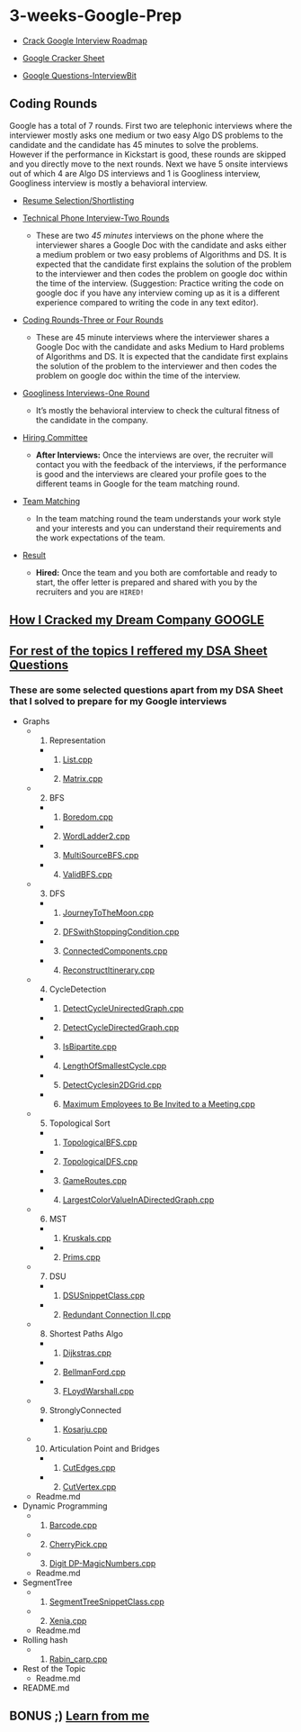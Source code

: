 # 3-weeks-Google-Prep

- [Crack Google Interview Roadmap](https://whimsical.com/crack-google-interviews-by-sunyul-XwDS2nrUqBu7FmtV6Vipuq)

- [Google Cracker Sheet](https://docs.google.com/document/d/10ymoqHD_C4EZTyzv-0bMHZdyMIPQx0njiyPPdfCi-6g/edit)

- [Google Questions-InterviewBit](https://www.interviewbit.com/search/?q=Google)

## Coding Rounds

Google has a total of 7 rounds. First two are telephonic interviews where the interviewer mostly asks one medium or two easy Algo DS problems to the candidate and the candidate has 45 minutes to solve the problems. However if the performance in Kickstart is good, these rounds are skipped and you directly move to the next rounds. Next we have 5 onsite interviews out of which 4 are Algo DS interviews and 1 is Googliness interview, Googliness interview is mostly a behavioral interview.

 - [Resume Selection/Shortlisting]()
 
 - [Technical Phone Interview-Two Rounds]()
   - These are two *45 minutes* interviews on the phone where the interviewer shares a Google Doc with the candidate and asks either a medium problem or two easy problems of Algorithms and DS. It is expected that the candidate first explains the solution of the problem to the interviewer and then codes the problem on google doc within the time of the interview. (Suggestion: Practice writing the code on google doc if you have any interview coming up as it is a different experience compared to writing the code in any text editor).
 
 - [Coding Rounds-Three or Four Rounds]()
   - These are 45 minute interviews where the interviewer shares a Google Doc with the candidate and asks Medium to Hard problems of Algorithms and DS. It is expected that the candidate first explains the solution of the problem to the interviewer and then codes the problem on google doc within the time of the interview.
   
 - [Googliness Interviews-One Round]()
   - It’s mostly the behavioral interview to check the cultural fitness of the candidate in the company.
  
 - [Hiring Committee]()
   - **After Interviews:** Once the interviews are over, the recruiter will contact you with the feedback of the interviews, if the performance is good and the interviews are cleared your profile goes to the different teams in Google for the team matching round. 
 
 - [Team Matching]()
   - In the team matching round the team understands your work style and your interests and you can understand their requirements and the work expectations of the team.
   
 - [Result]()
   - **Hired:** Once the team and you both are comfortable and ready to start, the offer letter is prepared and shared with you by the recruiters and you are ``HIRED!``
 

## [How I Cracked my Dream Company GOOGLE](https://youtu.be/YlP7CWpHgS4)

## [For rest of the topics I reffered my DSA Sheet Questions](https://www.youtube.com/watch?v=NXQi_g1pVqI/)

### These are some selected questions apart from my DSA Sheet that I solved to prepare for my Google interviews

- Graphs
  - 01. Representation
    - 1. [List.cpp](./01.%20Graphs/01.%20Representation/1.%20List.cpp)
    - 2. [Matrix.cpp](./01.%20Graphs/01.%20Representation/2.%20Matrix.cpp)
  - 02. BFS
    - 1. [Boredom.cpp](./01.%20Graphs/02.%20BFS/1.%20Boredom.cpp)
    - 2. [WordLadder2.cpp](./01.%20Graphs/02.%20BFS/2.%20WordLadder2.cpp)
    - 3. [MultiSourceBFS.cpp](./01.%20Graphs/02.%20BFS/3.%20MultiSourceBFS.cpp)
    - 4. [ValidBFS.cpp](./01.%20Graphs/02.%20BFS/4.%20ValidBFS.cpp)
  - 03. DFS
    - 1. [JourneyToTheMoon.cpp](./03.%20DFS/1.%20JourneyToTheMoon.cpp)
    - 2. [DFSwithStoppingCondition.cpp](./01.%20Graphs/03.%20DFS/2.%20DFSwithStoppingCondition.cpp)
    - 3. [ConnectedComponents.cpp](./03.%20DFS/3.%20ConnectedComponents.cpp)
    - 4. [ReconstructItinerary.cpp](./01.%20Graphs/03.%20DFS/4.%20ReconstructItinerary.cpp)
  - 04. CycleDetection
    - 1. [DetectCycleUnirectedGraph.cpp](./01.%20Graphs/04.%20CycleDetection/1.%20DetectCycleUndirectedGraph.cpp)
    - 2. [DetectCycleDirectedGraph.cpp](./01.%20Graphs/04.%20CycleDetection/2.%20DetectCycleDirectedGraph.cpp) 
    - 3. [IsBipartite.cpp](./01.%20Graphs/04.%20CycleDetection/3.%20IsBipartite.cpp)
    - 4. [LengthOfSmallestCycle.cpp](./01.%20Graphs/04.%20CycleDetection/4.%20LengthOfSmallestCycle.cpp)
    - 5. [DetectCyclesin2DGrid.cpp](./01.%20Graphs/04.%20CycleDetection/5.%20DetectCyclesin2DGrid.cpp)
    - 6. [Maximum Employees to Be Invited to a Meeting.cpp](./01.%20Graphs/04.%20CycleDetection/6.%20Maximum%20Employees%20to%20Be%20Invited%20to%20a%20Meeting.cpp)
  - 05. Topological Sort
    - 1. [TopologicalBFS.cpp](./01.%20Graphs/05.%20Topological%20Sort/1.%20TopologicalBFS.cpp)
    - 2. [TopologicalDFS.cpp](./01.%20Graphs/05.%20Topological%20Sort/2.%20TopologicalDFS.cpp)
    - 3. [GameRoutes.cpp](./01.%20Graphs/05.%20Topological%20Sort/3.%20GameRoutes.cpp)
    - 4. [LargestColorValueInADirectedGraph.cpp](./01.%20Graphs/05.%20Topological%20Sort/4.%20LargestColorValueInADirectedGraph.cpp)
  - 06. MST
    - 1. [Kruskals.cpp](./01.%20Graphs/06.%20MST/1.%20Kruskals.cpp)
    - 2. [Prims.cpp](./01.%20Graphs/06.%20MST/2.%20Prims.cpp)
  - 07. DSU
    - 1. [DSUSnippetClass.cpp](./01.%20Graphs/07.%20DSU/1.%20DSUSnippetClass.cpp)
    - 2. [Redundant Connection II.cpp](./01.%20Graphs/07.%20DSU/2.%20Redundant%20Connection%20II.cpp)
  - 08. Shortest Paths Algo
    - 1. [Dijkstras.cpp](./01.%20Graphs/08.%20Shortest%20Paths%20Algo/1.%20Dijkstras.cpp)
    - 2. [BellmanFord.cpp](./01.%20Graphs/08.%20Shortest%20Paths%20Algo/2.%20BellmanFord.cpp)
    - 3. [FLoydWarshall.cpp](./01.%20Graphs/08.%20Shortest%20Paths%20Algo/3.%20FLoydWarshall.cpp)
  - 09. StronglyConnected
    - 1. [Kosarju.cpp](./01.%20Graphs/09.%20StronglyConnected/1.%20Kosarju.cpp)
  - 10. Articulation Point and Bridges
    - 1. [CutEdges.cpp](./01.%20Graphs/10.Articulation%20Point%20and%20Bridges/1.%20CutEdges.cpp)
    - 2. [CutVertex.cpp](./01.%20Graphs/10.Articulation%20Point%20and%20Bridges/2.%20CutVertex.cpp)
  - Readme.md
- Dynamic Programming
  - 1. [Barcode.cpp](./02.%20Dynamic%20Programming/1.%20Barcode.cpp)
  - 2. [CherryPick.cpp](./02.%20Dynamic%20Programming/2.%20CherryPick.cpp)
  - 3. [Digit DP-MagicNumbers.cpp](./02.%20Dynamic%20Programming)
  - Readme.md
- SegmentTree
  - 1. [SegmentTreeSnippetClass.cpp](./03.%20SegmentTree/1.%20SegmentTreeSnippetClass.cpp)
  - 2. [Xenia.cpp](./03.%20SegmentTree/2.%20Xenia.cpp)
  - Readme.md
- Rolling hash
  - 1. [Rabin_carp.cpp](./04.%20Rolling%20hash/1.%20Rabin_carp.cpp)
- Rest of the Topic
  - Readme.md
- README.md

## BONUS ;) [Learn from me](https://www.youtube.com/c/LeadCodingbyFRAZ)
